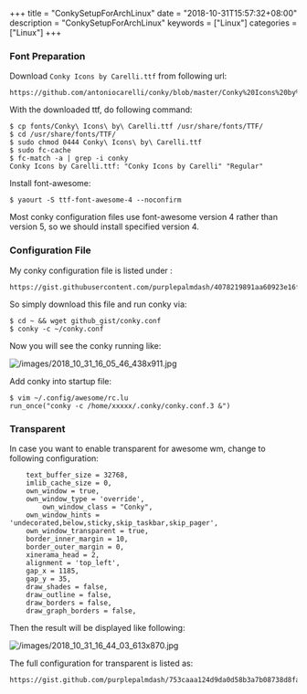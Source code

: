 +++
title = "ConkySetupForArchLinux"
date = "2018-10-31T15:57:32+08:00"
description = "ConkySetupForArchLinux"
keywords = ["Linux"]
categories = ["Linux"]
+++
### Font Preparation
Download `Conky Icons by Carelli.ttf` from following url:    

```
https://github.com/antoniocarelli/conky/blob/master/Conky%20Icons%20by%20Carelli.ttf
```

With the downloaded ttf, do following command:    

```
$ cp fonts/Conky\ Icons\ by\ Carelli.ttf /usr/share/fonts/TTF/
$ cd /usr/share/fonts/TTF/
$ sudo chmod 0444 Conky\ Icons\ by\ Carelli.ttf
$ sudo fc-cache
$ fc-match -a | grep -i conky
Conky Icons by Carelli.ttf: "Conky Icons by Carelli" "Regular"
```
Install font-awesome:    

```
$ yaourt -S ttf-font-awesome-4 --noconfirm
```
Most conky configuration files use font-awesome version 4  rather than version
5, so we should install specified version 4.   
### Configuration File
My conky configuration file is listed under :    

```
https://gist.githubusercontent.com/purplepalmdash/4078219891aa60923e16f4a98bd9bffb/raw/d6a5711a839dace3ce440ad6bc061691a32941bf/conky.conf
```

So simply download this file and run conky via:    

```
$ cd ~ && wget github_gist/conky.conf
$ conky -c ~/conky.conf
```
Now you will see the conky running like:    

![/images/2018_10_31_16_05_46_438x911.jpg](/images/2018_10_31_16_05_46_438x911.jpg)

Add conky into startup file:    

```
$ vim ~/.config/awesome/rc.lu
run_once("conky -c /home/xxxxx/.conky/conky.conf.3 &")
```

### Transparent
In case you want to enable transparent for awesome wm, change to following
configuration:    

```
	text_buffer_size = 32768,
	imlib_cache_size = 0,
	own_window = true,
	own_window_type = 'override',
        own_window_class = "Conky",
	own_window_hints = 'undecorated,below,sticky,skip_taskbar,skip_pager',
	own_window_transparent = true,
	border_inner_margin = 10,
	border_outer_margin = 0,
	xinerama_head = 2,
	alignment = 'top_left',
	gap_x = 1185,
	gap_y = 35,
	draw_shades = false,
	draw_outline = false,
	draw_borders = false,
	draw_graph_borders = false,
```
Then the result will be displayed like following:    

![/images/2018_10_31_16_44_03_613x870.jpg](/images/2018_10_31_16_44_03_613x870.jpg)

The full configuration for transparent is listed as:    

```
https://gist.github.com/purplepalmdash/753caaa124d9da0d58b3a7b08738d8fa
```
